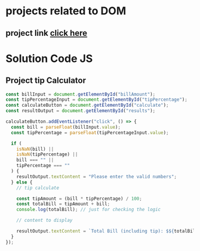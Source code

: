 # projects related to DOM

## project link [click here](https://stackblitz.com/edit/js-ygddnd?file=index.html,index.js,style.css)

# Solution Code JS

## Project tip Calculator

```javascript
const billInput = document.getElementById("billAmount");
const tipPercentageInput = document.getElementById("tipPercentage");
const calculateButton = document.getElementById("calculate");
const resultOutput = document.getElementById("results");

calculateButton.addEventListener("click", () => {
  const bill = parseFloat(billInput.value);
  const tipPercentage = parseFloat(tipPercentageInput.value);

  if (
    isNaN(bill) ||
    isNaN(tipPercentage) ||
    bill === "" ||
    tipPercentage === ""
  ) {
    resultOutput.textContent = "Please enter the valid numbers";
  } else {
    // tip calculate

    const tipAmount = (bill * tipPercentage) / 100;
    const totalBill = tipAmount + bill;
    console.log(totalBill); // just for checking the logic

    // content to display

    resultOutput.textContent = `Total Bill (including tip): $${totalBill}`;
  }
});
```
